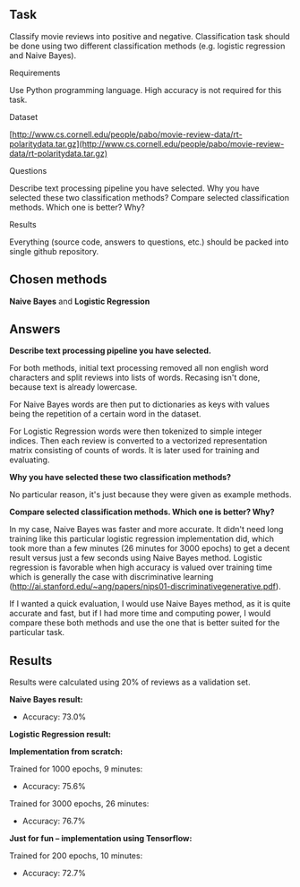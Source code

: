 ## Task
Classify movie reviews into positive and negative. Classification task should be done using two different classification methods (e.g. logistic regression and Naive Bayes).


Requirements

Use Python programming language.
High accuracy is not required for this task.


Dataset

[http://www.cs.cornell.edu/people/pabo/movie-review-data/rt-polaritydata.tar.gz](http://www.cs.cornell.edu/people/pabo/movie-review-data/rt-polaritydata.tar.gz)


Questions

Describe text processing pipeline you have selected.
Why you have selected these two classification methods?
Compare selected classification methods. Which one is better? Why?


Results

Everything (source code, answers to questions, etc.) should be packed into single github repository.

## Chosen methods
**Naive Bayes** and **Logistic Regression**

## Answers
**Describe text processing pipeline you have selected.**

For both methods, initial text processing removed all non english word characters and split reviews into lists of words. Recasing isn't done, because text is already lowercase.

For Naive Bayes words are then put to dictionaries as keys with values being the repetition of a certain word in the dataset.

For Logistic Regression words were then tokenized to simple integer indices. Then each review is converted to a vectorized representation matrix consisting of counts of words. It is later used for training and evaluating.

**Why you have selected these two classification methods?**

No particular reason, it's just because they were given as example methods.

**Compare selected classification methods. Which one is better? Why?**

In my case, Naive Bayes was faster and more accurate. It didn't need long training like this particular logistic regression implementation did, which took more than a few minutes (26 minutes for 3000 epochs) to get a decent result versus just a few seconds using Naive Bayes method.
Logistic regression is favorable when high accuracy is valued over training time which is generally the case with discriminative learning (http://ai.stanford.edu/~ang/papers/nips01-discriminativegenerative.pdf).

If I wanted a quick evaluation, I would use Naive Bayes method, as it is quite accurate and fast, but if I had more time and computing power, I would compare these both methods and use the one that is better suited for the particular task.


## Results

Results were calculated using 20% of reviews as a validation set.

**Naive Bayes result:**

 - Accuracy:  73.0%

**Logistic Regression result:**

**Implementation from scratch:**

Trained for 1000 epochs, 9 minutes:

 - Accuracy:  75.6%

Trained for 3000 epochs, 26 minutes:

 - Accuracy: 76.7%

 **Just for fun – implementation using Tensorflow:**

Trained for 200 epochs, 10 minutes:

 - Accuracy: 72.7%
